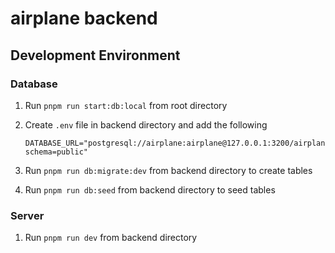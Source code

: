 # airplane backend

## Development Environment

### Database

1. Run `pnpm run start:db:local` from root directory

2. Create `.env` file in backend directory and add the following

    ```shell
    DATABASE_URL="postgresql://airplane:airplane@127.0.0.1:3200/airplane?schema=public"
    ```

3. Run `pnpm run db:migrate:dev` from backend directory to create tables

4. Run `pnpm run db:seed` from backend directory to seed tables

### Server

1. Run `pnpm run dev` from backend directory
